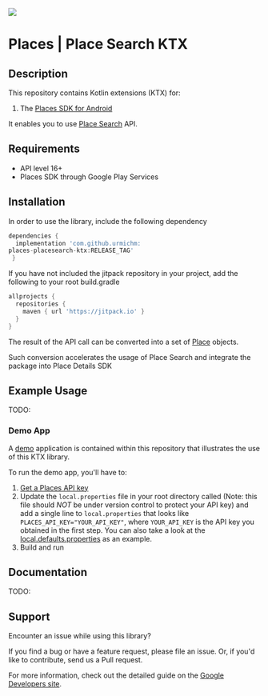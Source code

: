 [![](https://jitpack.io/v/urmichm/diana-android.svg)](https://jitpack.io/#urmichm/diana-android)

Places | Place Search KTX
==================

## Description 
This repository contains Kotlin extensions (KTX) for:
1. The [Places SDK for Android][places-sdk]

It enables you to use [Place Search][place-search] API.

## Requirements
* API level 16+
* Places SDK through Google Play Services

## Installation

In order to use the library, include the following dependency
```gradle
dependencies {
  implementation 'com.github.urmichm:
places-placesearch-ktx:RELEASE_TAG'
 }
```

If you have not included the jitpack repository in your project, add the following to your root build.gradle

```gradle
allprojects {
  repositories {
    maven { url 'https://jitpack.io' }
  }
}
```

The result of the API call can be converted into a set of [Place][place] objects.

Such conversion accelerates the usage of Place Search and integrate the package into Place Details SDK

## Example Usage
TODO:

### Demo App
A [demo](app) application is contained within this repository that illustrates the use of this KTX library.

To run the demo app, you'll have to:

1. [Get a Places API key][api-key]
2. Update the `local.properties` file in your root directory called (Note: this file should *NOT* be
under version control to protect your API key) and add a single line to `local.properties` that
looks like `PLACES_API_KEY="YOUR_API_KEY"`, where `YOUR_API_KEY` is the API key you obtained in
the first step. You can also take a look at the [local.defaults.properties](local.defaults.properties)
as an example.
3. Build and run

## Documentation
TODO:

## Support

Encounter an issue while using this library?

If you find a bug or have a feature request, please file an issue.
Or, if you'd like to contribute, send us a Pull request.

For more information, check out the detailed guide on the
[Google Developers site][places-sdk].


[api-key]: https://developers.google.com/places/android-sdk/get-api-key
[place]: https://developers.google.com/maps/documentation/places/android-sdk/reference/com/google/android/libraries/places/api/model/Place
[places-sdk]: https://developers.google.com/maps/documentation/places/android-sdk/overview
[place-search]: https://developers.google.com/maps/documentation/places/web-service/search
